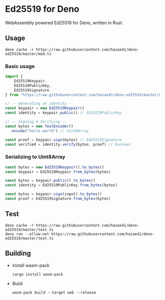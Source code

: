 # Ed25519 for Deno

WebAssembly powered Ed25519 for Deno, written in Rust.

## Usage

    deno cache -r https://raw.githubusercontent.com/hazae41/deno-ed25519/master/mod.ts

### Basic usage

```typescript
import { 
    Ed25519Keypair,
    Ed25519PublicKey,
    Ed25519Signature
} from "https://raw.githubusercontent.com/hazae41/deno-ed25519/master/mod.ts"

// -- Generating an identity --
const keypair = new Ed25519Keypair()
const identity = keypair.public() // Ed25519PublicKey

// -- Signing & Verifying --
const bytes = new TextEncoder()
  .encode("hello world") // Uint8Array

const proof = keypair.sign(bytes) // Ed25519Signature
const verified = identity.verify(bytes, proof) // boolean
```

### Serializing to Uint8Array

```typescript
const bytes = new Ed25519Keypair().to_bytes()
const keypair = Ed25519Keypair.from_bytes(bytes)
```

```typescript
const bytes = keypair.public().to_bytes()
const identity = Ed25519PublicKey.from_bytes(bytes)
```

```typescript
const bytes = keypair.sign(input).to_bytes()
const proof = Ed25519Signature.from_bytes(bytes)
```

## Test 

    deno cache -r https://raw.githubusercontent.com/hazae41/deno-ed25519/master/test.ts
    deno run --allow-net https://raw.githubusercontent.com/hazae41/deno-ed25519/master/test.ts

## Building

- Install wasm-pack

      cargo install wasm-pack

- Build

      wasm-pack build --target web --release